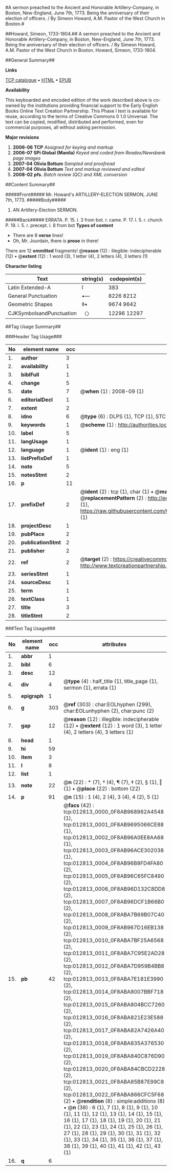 #A sermon preached to the Ancient and Honorable Artillery-Company, in Boston, New-England, June 7th, 1773. Being the anniversary of their election of officers. / By Simeon Howard, A.M. Pastor of the West Church in Boston.#

##Howard, Simeon, 1733-1804.##
A sermon preached to the Ancient and Honorable Artillery-Company, in Boston, New-England, June 7th, 1773. Being the anniversary of their election of officers. / By Simeon Howard, A.M. Pastor of the West Church in Boston.
Howard, Simeon, 1733-1804.

##General Summary##

**Links**

[TCP catalogue](http://www.ota.ox.ac.uk/tcp/)  • 
[HTML](http://tei.it.ox.ac.uk/tcp/Texts-HTML/free/N10/N10084.html)  • 
[EPUB](http://tei.it.ox.ac.uk/tcp/Texts-EPUB/free/N10/N10084.epub)

**Availability**

This keyboarded and encoded edition of the
	       work described above is co-owned by the institutions
	       providing financial support to the Early English Books
	       Online Text Creation Partnership. This Phase I text is
	       available for reuse, according to the terms of Creative
	       Commons 0 1.0 Universal. The text can be copied,
	       modified, distributed and performed, even for
	       commercial purposes, all without asking permission.

**Major revisions**

1. __2006-06__ __TCP__ *Assigned for keying and markup*
1. __2006-07__ __SPi Global (Manila)__ *Keyed and coded from Readex/Newsbank page images*
1. __2007-04__ __Olivia Bottum__ *Sampled and proofread*
1. __2007-04__ __Olivia Bottum__ *Text and markup reviewed and edited*
1. __2008-02__ __pfs.__ *Batch review (QC) and XML conversion*

##Content Summary##

#####Front#####
Mr. Howard's ARTILLERY-ELECTION SERMON, JUNE 7th, 1773.
#####Body#####

1. AN Artillery-Election SERMON.

#####Back#####
ERRATA. P. 15. l. 3 from bot. r. came. P. 17. l. 5. r. church P. 19. l. 5. r. precept. l. 8 from bot
**Types of content**

  * There are 8 **verse** lines!
  * Oh, Mr. Jourdain, there is **prose** in there!

There are 12 **ommitted** fragments! 
 @__reason__ (12) : illegible: indecipherable (12)  •  @__extent__ (12) : 1 word (3), 1 letter (4), 2 letters (4), 3 letters (1)

**Character listing**


|Text|string(s)|codepoint(s)|
|---|---|---|
|Latin Extended-A|ſ|383|
|General Punctuation|•—|8226 8212|
|Geometric Shapes|◊▪|9674 9642|
|CJKSymbolsandPunctuation|〈〉|12296 12297|

##Tag Usage Summary##

###Header Tag Usage###

|No|element name|occ|attributes|
|---|---|---|---|
|1.|__author__|3||
|2.|__availability__|1||
|3.|__biblFull__|1||
|4.|__change__|5||
|5.|__date__|7| @__when__ (1) : 2008-09 (1)|
|6.|__editorialDecl__|1||
|7.|__extent__|2||
|8.|__idno__|6| @__type__ (6) : DLPS (1), TCP (1), STC (1), NOTIS (1), IMAGE-SET (1), EVANS-CITATION (1)|
|9.|__keywords__|1| @__scheme__ (1) : http://authorities.loc.gov/ (1)|
|10.|__label__|5||
|11.|__langUsage__|1||
|12.|__language__|1| @__ident__ (1) : eng (1)|
|13.|__listPrefixDef__|1||
|14.|__note__|5||
|15.|__notesStmt__|2||
|16.|__p__|11||
|17.|__prefixDef__|2| @__ident__ (2) : tcp (1), char (1)  •  @__matchPattern__ (2) : ([0-9\-]+):([0-9IVX]+) (1), (.+) (1)  •  @__replacementPattern__ (2) : http://eebo.chadwyck.com/downloadtiff?vid=$1&page=$2 (1), https://raw.githubusercontent.com/textcreationpartnership/Texts/master/tcpchars.xml#$1 (1)|
|18.|__projectDesc__|1||
|19.|__pubPlace__|2||
|20.|__publicationStmt__|2||
|21.|__publisher__|2||
|22.|__ref__|2| @__target__ (2) : https://creativecommons.org/publicdomain/zero/1.0/ (1), http://www.textcreationpartnership.org/docs/. (1)|
|23.|__seriesStmt__|1||
|24.|__sourceDesc__|1||
|25.|__term__|1||
|26.|__textClass__|1||
|27.|__title__|3||
|28.|__titleStmt__|2||


###Text Tag Usage###

|No|element name|occ|attributes|
|---|---|---|---|
|1.|__abbr__|1||
|2.|__bibl__|6||
|3.|__desc__|12||
|4.|__div__|4| @__type__ (4) : half_title (1), title_page (1), sermon (1), errata (1)|
|5.|__epigraph__|1||
|6.|__g__|303| @__ref__ (303) : char:EOLhyphen (299), char:EOLunhyphen (2), char:punc (2)|
|7.|__gap__|12| @__reason__ (12) : illegible: indecipherable (12)  •  @__extent__ (12) : 1 word (3), 1 letter (4), 2 letters (4), 3 letters (1)|
|8.|__head__|1||
|9.|__hi__|59||
|10.|__item__|3||
|11.|__l__|8||
|12.|__list__|1||
|13.|__note__|22| @__n__ (22) : * (7), † (4), ¶ (7), ‡ (2), § (1), ‖ (1)  •  @__place__ (22) : bottom (22)|
|14.|__p__|91| @__n__ (15) : 1 (4), 2 (4), 3 (4), 4 (2), 5 (1)|
|15.|__pb__|42| @__facs__ (42) : tcp:012813_0000_0F8AB968962A4548 (1), tcp:012813_0001_0F8AB9695066CE88 (1), tcp:012813_0002_0F8AB96A0EE8AA68 (1), tcp:012813_0003_0F8AB96ACE302038 (1), tcp:012813_0004_0F8AB96B8FD4FA80 (2), tcp:012813_0005_0F8AB96C65FC8490 (2), tcp:012813_0006_0F8AB96D132C8DD8 (2), tcp:012813_0007_0F8AB96DCF1B66B0 (2), tcp:012813_0008_0F8ABA7B69B07C40 (2), tcp:012813_0009_0F8AB967D16EB138 (2), tcp:012813_0010_0F8ABA7BF25A6568 (2), tcp:012813_0011_0F8ABA7C95E2AD28 (2), tcp:012813_0012_0F8ABA7D959B4BB8 (2), tcp:012813_0013_0F8ABA7E181E3990 (2), tcp:012813_0014_0F8ABA8007BBF718 (2), tcp:012813_0015_0F8ABA804BCC7260 (2), tcp:012813_0016_0F8ABA821E23E588 (2), tcp:012813_0017_0F8ABA82A7426A40 (2), tcp:012813_0018_0F8ABA835A376530 (2), tcp:012813_0019_0F8ABA840C876D90 (2), tcp:012813_0020_0F8ABA84CBCD2228 (2), tcp:012813_0021_0F8ABA85B87E99C8 (2), tcp:012813_0022_0F8ABA866CFC5F68 (2)  •  @__rendition__ (8) : simple:additions (8)  •  @__n__ (38) : 6 (1), 7 (1), 8 (1), 9 (1), 10 (1), 11 (1), 12 (1), 13 (1), 14 (1), 15 (1), 16 (1), 17 (1), 18 (1), 19 (1), 20 (1), 21 (1), 22 (1), 23 (1), 24 (1), 25 (1), 26 (1), 27 (1), 28 (1), 29 (1), 30 (1), 31 (1), 32 (1), 33 (1), 34 (1), 35 (1), 36 (1), 37 (1), 38 (1), 39 (1), 40 (1), 41 (1), 42 (1), 43 (1)|
|16.|__q__|6||

